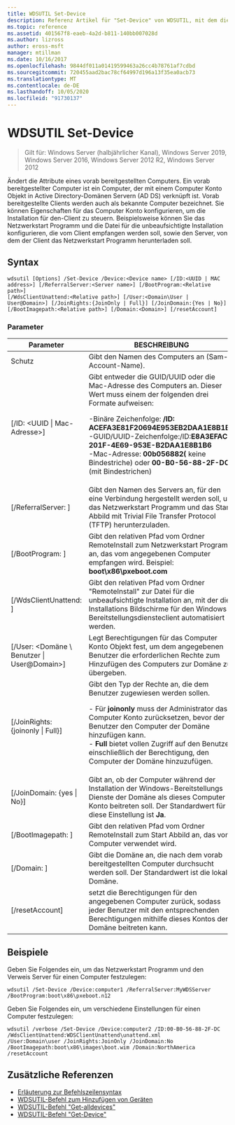 ```yaml
---
title: WDSUTIL Set-Device
description: Referenz Artikel für "Set-Device" von WDSUTIL, mit dem die Attribute eines vorab bereitgestellten Computers geändert werden.
ms.topic: reference
ms.assetid: 401567f8-eaeb-4a2d-b811-140bb007028d
ms.author: lizross
author: eross-msft
manager: mtillman
ms.date: 10/16/2017
ms.openlocfilehash: 9844df011a01419599463a26cc4b78761af7cdbd
ms.sourcegitcommit: 720455aad2bac78cf64997d196a13f35ea0acb73
ms.translationtype: MT
ms.contentlocale: de-DE
ms.lasthandoff: 10/05/2020
ms.locfileid: "91730137"
---
```

# <a name="wdsutil-set-device"></a>WDSUTIL Set-Device

> Gilt für: Windows Server (halbjährlicher Kanal), Windows Server 2019, Windows Server 2016, Windows Server 2012 R2, Windows Server 2012

Ändert die Attribute eines vorab bereitgestellten Computers. Ein vorab bereitgestellter Computer ist ein Computer, der mit einem Computer Konto Objekt in Active Directory-Domänen Servern (AD DS) verknüpft ist. Vorab bereitgestellte Clients werden auch als bekannte Computer bezeichnet. Sie können Eigenschaften für das Computer Konto konfigurieren, um die Installation für den-Client zu steuern. Beispielsweise können Sie das Netzwerkstart Programm und die Datei für die unbeaufsichtigte Installation konfigurieren, die vom Client empfangen werden soll, sowie den Server, von dem der Client das Netzwerkstart Programm herunterladen soll.

## <a name="syntax"></a>Syntax
```
wdsutil [Options] /Set-Device /Device:<Device name> [/ID:<UUID | MAC address>] [/ReferralServer:<Server name>] [/BootProgram:<Relative path>]
[/WdsClientUnattend:<Relative path>] [/User:<Domain\User | User@Domain>] [/JoinRights:{JoinOnly | Full}] [/JoinDomain:{Yes | No}] [/BootImagepath:<Relative path>] [/Domain:<Domain>] [/resetAccount]
```
### <a name="parameters"></a>Parameter
|Parameter|BESCHREIBUNG|
|-------|--------|
|Schutz<computer name>|Gibt den Namen des Computers an (Sam-Account-Name).|
|[/ID: <UUID &#124; Mac-Adresse>]|Gibt entweder die GUID/UUID oder die Mac-Adresse des Computers an. Dieser Wert muss einem der folgenden drei Formate aufweisen:<p>-Binäre Zeichenfolge: **/ID: ACEFA3E81F20694E953EB2DAA1E8B1B6**<br />-GUID/UUID-Zeichenfolge:/ID:**E8A3EFAC-201F-4E69-953E-B2DAA1E8B1B6**<br />-Mac-Adresse: **00b056882(** keine Bindestriche) oder **00-B0-56-88-2F-DC** (mit Bindestrichen)|
|[/ReferralServer: <Server name> ]|Gibt den Namen des Servers an, für den eine Verbindung hergestellt werden soll, um das Netzwerkstart Programm und das Start Abbild mit Trivial File Transfer Protocol (TFTP) herunterzuladen.|
|[/BootProgram: <Relative path> ]|Gibt den relativen Pfad vom Ordner RemoteInstall zum Netzwerkstart Programm an, das vom angegebenen Computer empfangen wird. Beispiel: **boot\x86\pxeboot.com**|
|[/WdsClientUnattend: <Relative path> ]|Gibt den relativen Pfad vom Ordner "RemoteInstall" zur Datei für die unbeaufsichtigte Installation an, mit der die Installations Bildschirme für den Windows-Bereitstellungsdiensteclient automatisiert werden.|
|[/User: <Domäne \ Benutzer &#124; User@Domain>]|Legt Berechtigungen für das Computer Konto Objekt fest, um dem angegebenen Benutzer die erforderlichen Rechte zum Hinzufügen des Computers zur Domäne zu übergeben.|
|[/JoinRights: {joinonly &#124; Full}]|Gibt den Typ der Rechte an, die dem Benutzer zugewiesen werden sollen.<p>-   Für **joinonly** muss der Administrator das Computer Konto zurücksetzen, bevor der Benutzer den Computer der Domäne hinzufügen kann.<br />-   **Full** bietet vollen Zugriff auf den Benutzer, einschließlich der Berechtigung, den Computer der Domäne hinzuzufügen.|
|[/JoinDomain: {yes &#124; No}]|Gibt an, ob der Computer während der Installation der Windows-Bereitstellungs Dienste der Domäne als dieses Computer Konto beitreten soll. Der Standardwert für diese Einstellung ist **Ja**.|
|[/BootImagepath: <Relative path> ]|Gibt den relativen Pfad vom Ordner RemoteInstall zum Start Abbild an, das vom Computer verwendet wird.|
|[/Domain: <Domain> ]|Gibt die Domäne an, die nach dem vorab bereitgestellten Computer durchsucht werden soll. Der Standardwert ist die lokale Domäne.|
|[/resetAccount]|setzt die Berechtigungen für den angegebenen Computer zurück, sodass jeder Benutzer mit den entsprechenden Berechtigungen mithilfe dieses Kontos der Domäne beitreten kann.|
## <a name="examples"></a>Beispiele
Geben Sie Folgendes ein, um das Netzwerkstart Programm und den Verweis Server für einen Computer festzulegen:
```
wdsutil /Set-Device /Device:computer1 /ReferralServer:MyWDSServer
/BootProgram:boot\x86\pxeboot.n12
```
Geben Sie Folgendes ein, um verschiedene Einstellungen für einen Computer festzulegen:
```
wdsutil /verbose /Set-Device /Device:computer2 /ID:00-B0-56-88-2F-DC /WdsClientUnattend:WDSClientUnattend\unattend.xml
/User:Domain\user /JoinRights:JoinOnly /JoinDomain:No /BootImagepath:boot\x86\images\boot.wim /Domain:NorthAmerica /resetAccount
```
## <a name="additional-references"></a>Zusätzliche Referenzen
- [Erläuterung zur Befehlszeilensyntax](command-line-syntax-key.md)
- [WDSUTIL-Befehl zum Hinzufügen von Geräten](wdsutil-add-device.md)
- [WDSUTIL-Befehl "Get-alldevices"](wdsutil-get-alldevices.md)
- [WDSUTIL-Befehl "Get-Device"](wdsutil-get-device.md)

